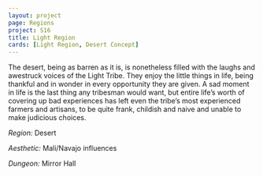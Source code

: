 ```yaml
---
layout: project
page: Regions
project: S16
title: Light Region
cards: [Light Region, Desert Concept]
---
```

The desert, being as barren as it is, is nonetheless filled with the laughs and awestruck voices of the Light Tribe. They enjoy the little things in life, being thankful and in wonder in every opportunity they are given. A sad moment in life is the last thing any tribesman would want, but entire life’s worth of covering up bad experiences has left even the tribe’s most experienced farmers and artisans, to be quite frank, childish and naive and unable to make judicious choices.

*Region:* Desert

*Aesthetic:* Mali/Navajo influences

*Dungeon:* Mirror Hall
